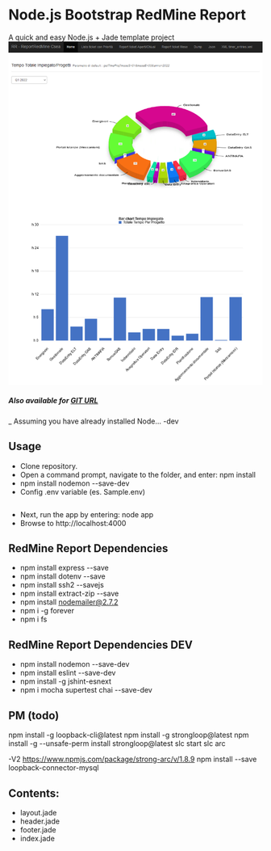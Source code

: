 Node.js Bootstrap RedMine Report
===

A quick and easy Node.js + Jade template project
![Image](https://raw.githubusercontent.com/flaviooo/ReportRedmine/main/public/images/2022_01_26_18_02_48_RR_ReportRedMine.png)
##### Also available for [GIT URL](https://github.com/flaviooo/ReportRedmine)
_ Assuming you have already installed Node...
-dev
## Usage
- Clone repository.
- Open a command prompt, navigate to the folder, and enter: npm install
- npm install nodemon --save-dev
- Config .env variable (es. Sample.env)

```

```
- Next, run the app by entering: node app
- Browse to http://localhost:4000

## RedMine Report Dependencies

- npm install express --save
- npm install dotenv --save 
- npm install ssh2 --savejs
- npm install extract-zip --save
- npm install nodemailer@2.7.2
- npm i -g forever
- npm i fs

## RedMine Report Dependencies DEV
- npm install nodemon --save-dev
- npm install eslint --save-dev
- npm install -g jshint-esnext
- npm i mocha supertest chai --save-dev


## PM (todo)
npm install -g loopback-cli@latest
npm install -g strongloop@latest
npm install -g --unsafe-perm install strongloop@latest
slc start
slc arc

-V2 
https://www.npmjs.com/package/strong-arc/v/1.8.9
npm install --save loopback-connector-mysql

## Contents:

- layout.jade
- header.jade
- footer.jade
- index.jade

